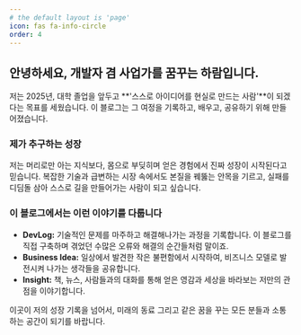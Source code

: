 ```yaml
---
# the default layout is 'page'
icon: fas fa-info-circle
order: 4
---
```


## 안녕하세요, 개발자 겸 사업가를 꿈꾸는 하람입니다.

저는 2025년, 대학 졸업을 앞두고 **'스스로 아이디어를 현실로 만드는 사람'**이 되겠다는 목표를 세웠습니다. 이 블로그는 그 여정을 기록하고, 배우고, 공유하기 위해 만들어졌습니다.

### 제가 추구하는 성장

저는 머리로만 아는 지식보다, 몸으로 부딪히며 얻은 경험에서 진짜 성장이 시작된다고 믿습니다. 복잡한 기술과 급변하는 시장 속에서도 본질을 꿰뚫는 안목을 기르고, 실패를 디딤돌 삼아 스스로 길을 만들어가는 사람이 되고 싶습니다. 

### 이 블로그에서는 이런 이야기를 다룹니다

* **DevLog:** 기술적인 문제를 마주하고 해결해나가는 과정을 기록합니다. 이 블로그를 직접 구축하며 겪었던 수많은 오류와 해결의 순간들처럼 말이죠.
* **Business Idea:** 일상에서 발견한 작은 불편함에서 시작하여, 비즈니스 모델로 발전시켜 나가는 생각들을 공유합니다.
* **Insight:** 책, 뉴스, 사람들과의 대화를 통해 얻은 영감과 세상을 바라보는 저만의 관점을 이야기합니다.

이곳이 저의 성장 기록을 넘어서, 미래의 동료 그리고 같은 꿈을 꾸는 모든 분들과 소통하는 공간이 되기를 바랍니다.
